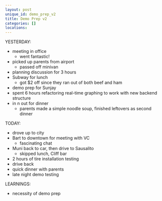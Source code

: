 ```yaml
---
layout: post
unique_id: demo_prep_v2
title: Demo Prep v2
categories: []
locations: 
---
```


YESTERDAY:
* meeting in office
  * went fantastic!
* picked up parents from airport
  * passed off minivan
* planning discussion for 3 hours
* Subway for lunch
  * got $2 off since they ran out of both beef and ham
* demo prep for Sunjay
* spent 6 hours refactoring real-time graphing to work with new backend structure
* in n out for dinner
  * parents made a simple noodle soup, finished leftovers as second dinner

TODAY:
* drove up to city
* Bart to downtown for meeting with VC
  * fascinating chat
* Muni back to car, then drive to Sausalito
  * skipped lunch, Cliff bar
* 2 hours of tire installation testing
* drive back
* quick dinner with parents
* late night demo testing

LEARNINGS:
* necessity of demo prep
